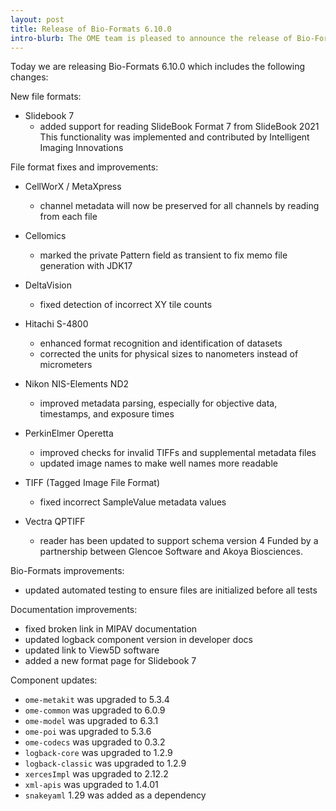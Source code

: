 ```yaml
---
layout: post
title: Release of Bio-Formats 6.10.0
intro-blurb: The OME team is pleased to announce the release of Bio-Formats 6.10.0
---
```


Today we are releasing Bio-Formats 6.10.0 which includes the following changes:

New file formats:

* Slidebook 7
   - added support for reading SlideBook Format 7 from SlideBook 2021
     This functionality was implemented and contributed by Intelligent Imaging Innovations

File format fixes and improvements:

* CellWorX / MetaXpress
   - channel metadata will now be preserved for all channels by reading from each file

* Cellomics
   - marked the private Pattern field as transient to fix memo file generation with JDK17

* DeltaVision
   - fixed detection of incorrect XY tile counts

* Hitachi S-4800
   - enhanced format recognition and identification of datasets
   - corrected the units for physical sizes to nanometers instead of micrometers

* Nikon NIS-Elements ND2
   - improved metadata parsing, especially for objective data, timestamps, and exposure times

* PerkinElmer Operetta
   - improved checks for invalid TIFFs and supplemental metadata files
   - updated image names to make well names more readable

* TIFF (Tagged Image File Format)
   - fixed incorrect SampleValue metadata values

* Vectra QPTIFF
   - reader has been updated to support schema version 4 
     Funded by a partnership between Glencoe Software and Akoya Biosciences.

Bio-Formats improvements:

* updated automated testing to ensure files are initialized before all tests

Documentation improvements:

* fixed broken link in MIPAV documentation
* updated logback component version in developer docs
* updated link to View5D software
* added a new format page for Slidebook 7

Component updates:

* `ome-metakit` was upgraded to 5.3.4
* `ome-common` was upgraded to 6.0.9
* `ome-model` was upgraded to 6.3.1
* `ome-poi` was upgraded to 5.3.6
* `ome-codecs` was upgraded to 0.3.2
* `logback-core` was upgraded to 1.2.9
* `logback-classic` was upgraded to 1.2.9
* `xercesImpl` was upgraded to 2.12.2
* `xml-apis` was upgraded to 1.4.01
* `snakeyaml` 1.29 was added as a dependency